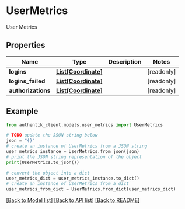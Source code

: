 # UserMetrics

User Metrics

## Properties

Name | Type | Description | Notes
------------ | ------------- | ------------- | -------------
**logins** | [**List[Coordinate]**](Coordinate.md) |  | [readonly] 
**logins_failed** | [**List[Coordinate]**](Coordinate.md) |  | [readonly] 
**authorizations** | [**List[Coordinate]**](Coordinate.md) |  | [readonly] 

## Example

```python
from authentik_client.models.user_metrics import UserMetrics

# TODO update the JSON string below
json = "{}"
# create an instance of UserMetrics from a JSON string
user_metrics_instance = UserMetrics.from_json(json)
# print the JSON string representation of the object
print(UserMetrics.to_json())

# convert the object into a dict
user_metrics_dict = user_metrics_instance.to_dict()
# create an instance of UserMetrics from a dict
user_metrics_from_dict = UserMetrics.from_dict(user_metrics_dict)
```
[[Back to Model list]](../README.md#documentation-for-models) [[Back to API list]](../README.md#documentation-for-api-endpoints) [[Back to README]](../README.md)



